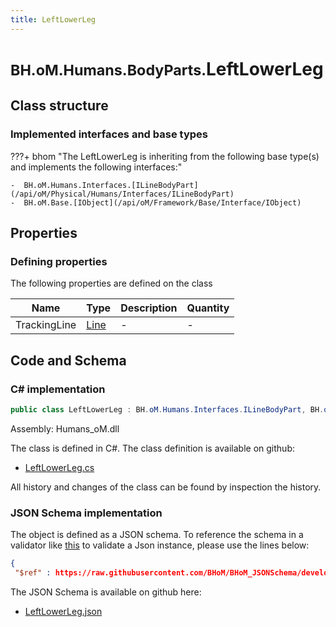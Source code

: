 ```yaml
---
title: LeftLowerLeg
---
```


# <small>BH.oM.Humans.BodyParts.</small>**LeftLowerLeg**



## Class structure

### Implemented interfaces and base types

???+ bhom "The LeftLowerLeg is inheriting from the following base type(s) and implements the following interfaces:"

    -  BH.oM.Humans.Interfaces.[ILineBodyPart](/api/oM/Physical/Humans/Interfaces/ILineBodyPart)
    -  BH.oM.Base.[IObject](/api/oM/Framework/Base/Interface/IObject)


## Properties



### Defining properties

The following properties are defined on the class

| Name             | Type             | Description      | Quantity         |
|------------------|------------------|------------------|------------------|
| TrackingLine | [Line](/api/oM/Dimensional/Geometry/Curve/Line) | - | - |


## Code and Schema

### C# implementation

``` C# title="C#"
public class LeftLowerLeg : BH.oM.Humans.Interfaces.ILineBodyPart, BH.oM.Base.IObject
```

Assembly: Humans_oM.dll

The class is defined in C#. The class definition is available on github:

- [LeftLowerLeg.cs](https://github.com/BHoM/BHoM/blob/develop/Humans_oM/BodyParts\LeftLowerLeg.cs)

All history and changes of the class can be found by inspection the history.
### JSON Schema implementation

The object is defined as a JSON schema. To reference the schema in a validator like [this](https://www.jsonschemavalidator.net/) to validate a Json instance, please use the lines below:

``` json title="JSON Schema"
{
 "$ref" : https://raw.githubusercontent.com/BHoM/BHoM_JSONSchema/develop/Humans_oM/BodyParts/LeftLowerLeg.json}
```

The JSON Schema is available on github here:

- [LeftLowerLeg.json](https://github.com/BHoM/BHoM_JSONSchema/blob/develop/Humans_oM/BodyParts/LeftLowerLeg.json)
